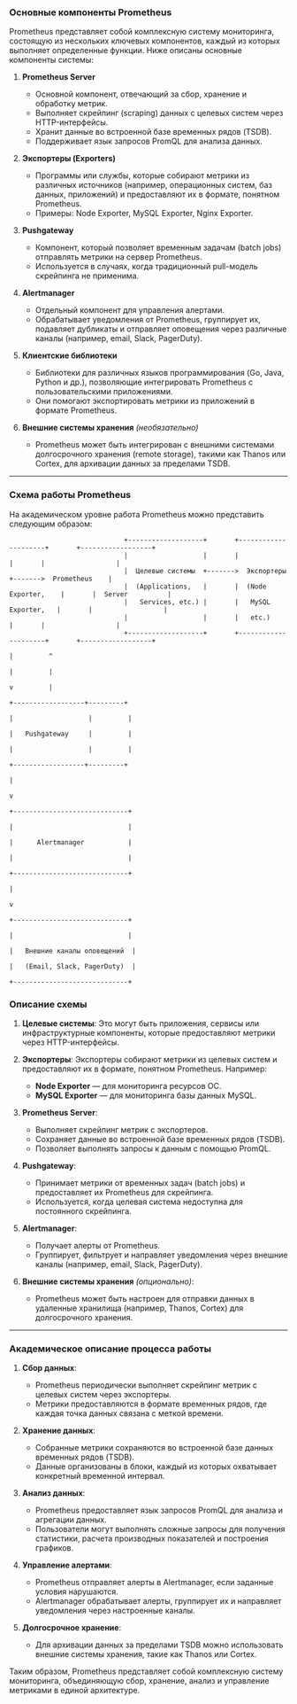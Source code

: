 ### **Основные компоненты Prometheus**

Prometheus представляет собой комплексную систему мониторинга, состоящую из нескольких ключевых компонентов, каждый из которых выполняет определенные функции. Ниже описаны основные компоненты системы:

1. **Prometheus Server**  
   - Основной компонент, отвечающий за сбор, хранение и обработку метрик.
   - Выполняет скрейпинг (scraping) данных с целевых систем через HTTP-интерфейсы.
   - Хранит данные во встроенной базе временных рядов (TSDB).
   - Поддерживает язык запросов PromQL для анализа данных.

2. **Экспортеры (Exporters)**  
   - Программы или службы, которые собирают метрики из различных источников (например, операционных систем, баз данных, приложений) и предоставляют их в формате, понятном Prometheus.
   - Примеры: Node Exporter, MySQL Exporter, Nginx Exporter.

3. **Pushgateway**  
   - Компонент, который позволяет временным задачам (batch jobs) отправлять метрики на сервер Prometheus.
   - Используется в случаях, когда традиционный pull-модель скрейпинга не применима.

4. **Alertmanager**  
   - Отдельный компонент для управления алертами.
   - Обрабатывает уведомления от Prometheus, группирует их, подавляет дубликаты и отправляет оповещения через различные каналы (например, email, Slack, PagerDuty).

5. **Клиентские библиотеки**  
   - Библиотеки для различных языков программирования (Go, Java, Python и др.), позволяющие интегрировать Prometheus с пользовательскими приложениями.
   - Они помогают экспортировать метрики из приложений в формате Prometheus.

6. **Внешние системы хранения** *(необязательно)*  
   - Prometheus может быть интегрирован с внешними системами долгосрочного хранения (remote storage), такими как Thanos или Cortex, для архивации данных за пределами TSDB.

---

### **Схема работы Prometheus**

На академическом уровне работа Prometheus можно представить следующим образом:


                                 +-------------------+       +---------------------+       +------------------+
                                 |                   |       |                     |       |                  |
                                 |  Целевые системы  +------->  Экспортеры          +------->  Prometheus    |
                                 |  (Applications,   |       |  (Node Exporter,    |       |  Server          |
                                 |   Services, etc.) |       |   MySQL Exporter,   |       |                  |
                                 |                   |       |   etc.)             |       |                  |
                                 +-------------------+       +---------------------+       +------------------+
                                                                                              |         ^
                                                                                              |         |
                                                                                              v         |
                                                                                    +------------------+---------+
                                                                                    |                   |         |
                                                                                    |   Pushgateway     |         |
                                                                                    |                   |         |
                                                                                    +------------------+---------+
                                                                                              |
                                                                                              v
                                                                                     +-----------------------------+
                                                                                     |                             |
                                                                                     |      Alertmanager           |
                                                                                     |                             |
                                                                                     +-----------------------------+
                                                                                              |
                                                                                              v
                                                                                     +-----------------------------+
                                                                                     |                             |
                                                                                     |   Внешние каналы оповещений  |
                                                                                     |   (Email, Slack, PagerDuty)  |
                                                                                     +-----------------------------+


### **Описание схемы**

1. **Целевые системы**: Это могут быть приложения, сервисы или инфраструктурные компоненты, которые предоставляют метрики через HTTP-интерфейсы.

2. **Экспортеры**: Экспортеры собирают метрики из целевых систем и предоставляют их в формате, понятном Prometheus. Например:
   - **Node Exporter** — для мониторинга ресурсов ОС.
   - **MySQL Exporter** — для мониторинга базы данных MySQL.

3. **Prometheus Server**:
   - Выполняет скрейпинг метрик с экспортеров.
   - Сохраняет данные во встроенной базе временных рядов (TSDB).
   - Позволяет выполнять запросы к данным с помощью PromQL.

4. **Pushgateway**:
   - Принимает метрики от временных задач (batch jobs) и предоставляет их Prometheus для скрейпинга.
   - Используется, когда целевая система недоступна для постоянного скрейпинга.

5. **Alertmanager**:
   - Получает алерты от Prometheus.
   - Группирует, фильтрует и направляет уведомления через внешние каналы (например, email, Slack, PagerDuty).

6. **Внешние системы хранения** *(опционально)*:
   - Prometheus может быть настроен для отправки данных в удаленные хранилища (например, Thanos, Cortex) для долгосрочного хранения.

---

### **Академическое описание процесса работы**

1. **Сбор данных**:
   - Prometheus периодически выполняет скрейпинг метрик с целевых систем через экспортеры.
   - Метрики предоставляются в формате временных рядов, где каждая точка данных связана с меткой времени.

2. **Хранение данных**:
   - Собранные метрики сохраняются во встроенной базе данных временных рядов (TSDB).
   - Данные организованы в блоки, каждый из которых охватывает конкретный временной интервал.

3. **Анализ данных**:
   - Prometheus предоставляет язык запросов PromQL для анализа и агрегации данных.
   - Пользователи могут выполнять сложные запросы для получения статистики, расчета производных показателей и построения графиков.

4. **Управление алертами**:
   - Prometheus отправляет алерты в Alertmanager, если заданные условия нарушаются.
   - Alertmanager обрабатывает алерты, группирует их и направляет уведомления через настроенные каналы.

5. **Долгосрочное хранение**:
   - Для архивации данных за пределами TSDB можно использовать внешние системы хранения, такие как Thanos или Cortex.

Таким образом, Prometheus представляет собой комплексную систему мониторинга, объединяющую сбор, хранение, анализ и управление метриками в единой архитектуре.
